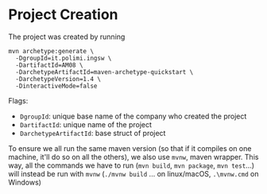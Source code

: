 # Project Creation
The project was created by running
```
mvn archetype:generate \
  -DgroupId=it.polimi.ingsw \
  -DartifactId=AM08 \
  -DarchetypeArtifactId=maven-archetype-quickstart \
  -DarchetypeVersion=1.4 \
  -DinteractiveMode=false
```

Flags:
- `DgroupId`: unique base name of the company who created the project
- `DartifactId`: unique name of the project
- `DarchetypeArtifactId`: base struct of project


To ensure we all run the same maven version (so that if it compiles on one machine, it'll do so on all the others), we also
use `mvnw`, maven wrapper. This way, all the commands we have to run (`mvn build`, `mvn package`, `mvn test`...) will instead be run with `mvnw` 
(`./mvnw build` ... on linux/macOS, `.\mvnw.cmd` on Windows)
